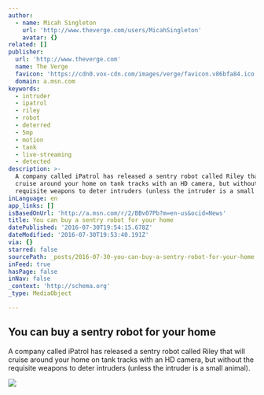 ```yaml
---
author:
  - name: Micah Singleton
    url: 'http://www.theverge.com/users/MicahSingleton'
    avatar: {}
related: []
publisher:
  url: 'http://www.theverge.com'
  name: The Verge
  favicon: 'https://cdn0.vox-cdn.com/images/verge/favicon.v86bfa84.ico'
  domain: a.msn.com
keywords:
  - intruder
  - ipatrol
  - riley
  - robot
  - deterred
  - 5mp
  - motion
  - tank
  - live-streaming
  - detected
description: >-
  A company called iPatrol has released a sentry robot called Riley that will
  cruise around your home on tank tracks with an HD camera, but without the
  requisite weapons to deter intruders (unless the intruder is a small animal).
inLanguage: en
app_links: []
isBasedOnUrl: 'http://a.msn.com/r/2/BBv07Pb?m=en-us&ocid=News'
title: You can buy a sentry robot for your home
datePublished: '2016-07-30T19:54:15.678Z'
dateModified: '2016-07-30T19:53:40.191Z'
via: {}
starred: false
sourcePath: _posts/2016-07-30-you-can-buy-a-sentry-robot-for-your-home.md
inFeed: true
hasPage: false
inNav: false
_context: 'http://schema.org'
_type: MediaObject

---
```

<article style=""><h1>You can buy a sentry robot for your home</h1><p>A company called iPatrol has released a sentry robot called Riley that will cruise around your home on tank tracks with an HD camera, but without the requisite weapons to deter intruders (unless the intruder is a small animal).</p><img src="https://cdn1.vox-cdn.com/thumbor/pT3_ciqsywYGLDuhnuvWLsVPsrY=/0x287:5472x3365/1600x900/cdn0.vox-cdn.com/uploads/chorus_image/image/50238977/riley.0.0.jpg" /></article>